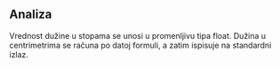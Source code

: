 ## Analiza

Vrednost dužine u stopama se unosi u promenljivu tipa float. Dužina u centrimetrima se računa po datoj formuli, a zatim ispisuje na standardni izlaz.
